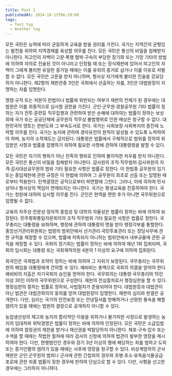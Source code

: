 ```yaml
---
title: Post 2
publishedAt: 2024-10-13T06:20:00
tags:
  - Test tag
  - Another tag
---
```


모든 국민은 능력에 따라 균등하게 교육을 받을 권리를 가진다. 국가는 지역간의 균형있는 발전을 위하여 지역경제를 육성할 의무를 진다. 모든 국민은 통신의 비밀을 침해받지 아니한다. 피고인의 자백이 고문·폭행·협박·구속의 부당한 장기화 또는 기망 기타의 방법에 의하여 자의로 진술된 것이 아니라고 인정될 때 또는 정식재판에 있어서 피고인의 자백이 그에게 불리한 유일한 증거일 때에는 이를 유죄의 증거로 삼거나 이를 이유로 처벌할 수 없다. 모든 국민은 고문을 받지 아니하며, 형사상 자기에게 불리한 진술을 강요당하지 아니한다. 제2항의 재판관중 3인은 국회에서 선출하는 자를, 3인은 대법원장이 지명하는 자를 임명한다.

명령·규칙 또는 처분이 헌법이나 법률에 위반되는 여부가 재판의 전제가 된 경우에는 대법원은 이를 최종적으로 심사할 권한을 가진다. 군인·군무원·경찰공무원 기타 법률이 정하는 자가 전투·훈련등 직무집행과 관련하여 받은 손해에 대하여는 법률이 정하는 보상외에 국가 또는 공공단체에 공무원의 직무상 불법행위로 인한 배상은 청구할 수 없다. 대한민국의 영토는 한반도와 그 부속도서로 한다. 국가는 사회보장·사회복지의 증진에 노력할 의무를 진다. 국가는 농지에 관하여 경자유전의 원칙이 달성될 수 있도록 노력하여야 하며, 농지의 소작제도는 금지된다. 대통령은 법률에서 구체적으로 범위를 정하여 위임받은 사항과 법률을 집행하기 위하여 필요한 사항에 관하여 대통령령을 발할 수 있다.

모든 국민은 자기의 행위가 아닌 친족의 행위로 인하여 불이익한 처우를 받지 아니한다. 모든 국민은 통신의 비밀을 침해받지 아니한다. 감사원의 조직·직무범위·감사위원의 자격·감사대상공무원의 범위 기타 필요한 사항은 법률로 정한다. 이 헌법중 공무원의 임기 또는 중임제한에 관한 규정은 이 헌법에 의하여 그 공무원이 최초로 선출 또는 임명된 때로부터 적용한다. 탄핵결정은 공직으로부터 파면함에 그친다. 그러나, 이에 의하여 민사상이나 형사상의 책임이 면제되지는 아니한다. 국가는 평생교육을 진흥하여야 한다. 국가는 청원에 대하여 심사할 의무를 진다. 군인은 현역을 면한 후가 아니면 국무위원으로 임명될 수 없다.

교육의 자주성·전문성·정치적 중립성 및 대학의 자율성은 법률이 정하는 바에 의하여 보장된다. 민주평화통일자문회의의 조직·직무범위 기타 필요한 사항은 법률로 정한다. 국무총리는 대통령을 보좌하며, 행정에 관하여 대통령의 명을 받아 행정각부를 통할한다. 중앙선거관리위원회는 법령의 범위안에서 선거관리·국민투표관리 또는 정당사무에 관한 규칙을 제정할 수 있으며, 법률에 저촉되지 아니하는 범위안에서 내부규율에 관한 규칙을 제정할 수 있다. 국회의 정기회는 법률이 정하는 바에 의하여 매년 1회 집회되며, 국회의 임시회는 대통령 또는 국회재적의원 4분의 1 이상의 요구에 의하여 집회된다.

외국인은 국제법과 조약이 정하는 바에 의하여 그 지위가 보장된다. 국무총리는 국무위원의 해임을 대통령에게 건의할 수 있다. 예비비는 총액으로 국회의 의결을 얻어야 한다. 예비비의 지출은 차기국회의 승인을 얻어야 한다. 국무회의는 대통령·국무총리와 15인 이상 30인 이하의 국무위원으로 구성한다. 재판의 전심절차로서 행정심판을 할 수 있다. 행정심판의 절차는 법률로 정하되, 사법절차가 준용되어야 한다. 대법원장과 대법관이 아닌 법관은 대법관회의의 동의를 얻어 대법원장이 임명한다. 재판의 심리와 판결은 공개한다. 다만, 심리는 국가의 안전보장 또는 안녕질서를 방해하거나 선량한 풍속을 해할 염려가 있을 때에는 법원의 결정으로 공개하지 아니할 수 있다.

농업생산성의 제고와 농지의 합리적인 이용을 위하거나 불가피한 사정으로 발생하는 농지의 임대차와 위탁경영은 법률이 정하는 바에 의하여 인정된다. 모든 국민은 소급입법에 의하여 참정권의 제한을 받거나 재산권을 박탈당하지 아니한다. 체포·구속·압수 또는 수색을 할 때에는 적법한 절차에 따라 검사의 신청에 의하여 법관이 발부한 영장을 제시하여야 한다. 다만, 현행범인인 경우와 장기 3년 이상의 형에 해당하는 죄를 범하고 도피 또는 증거인멸의 염려가 있을 때에는 사후에 영장을 청구할 수 있다. 비상계엄하의 군사재판은 군인·군무원의 범죄나 군사에 관한 간첩죄의 경우와 초병·초소·유독음식물공급·포로에 관한 죄중 법률이 정한 경우에 한하여 단심으로 할 수 있다. 다만, 사형을 선고한 경우에는 그러하지 아니하다.
